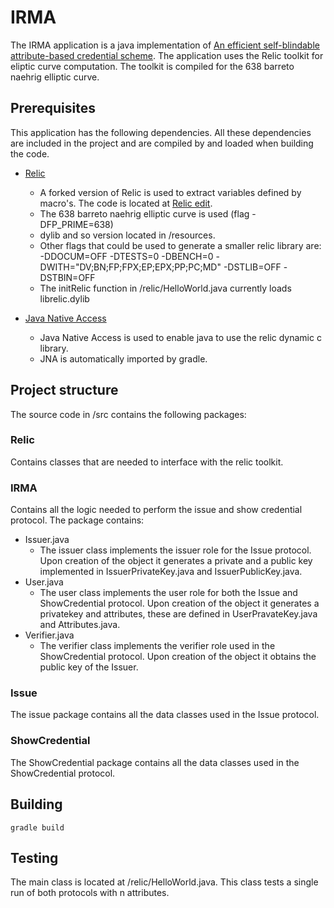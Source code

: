 # IRMA
The IRMA application is a java implementation of [An efficient self-blindable attribute-based
credential scheme](https://eprint.iacr.org/2017/115.pdf). The application uses the Relic toolkit for eliptic curve computation. The toolkit is compiled for the 638 barreto naehrig elliptic curve.

## Prerequisites
This application has the following dependencies. All these dependencies are included in the project and are compiled by and loaded when building the code.

* [Relic](https://github.com/relic-toolkit/relic)
  * A forked version of Relic is used to extract variables defined by macro's. The code is located at [Relic edit](https://github.com/sietseringers/relic).
  * The 638 barreto naehrig elliptic curve is used (flag -DFP_PRIME=638)
  * dylib and so version located in /resources.
  * Other flags that could be used to generate a smaller relic library are: -DDOCUM=OFF -DTESTS=0 -DBENCH=0 -DWITH="DV;BN;FP;FPX;EP;EPX;PP;PC;MD" -DSTLIB=OFF -DSTBIN=OFF
  * The initRelic function in /relic/HelloWorld.java currently loads librelic.dylib
  
* [Java Native Access](https://github.com/java-native-access/jna)
  * Java Native Access is used to enable java to use the relic dynamic c library.
  * JNA is automatically imported by gradle.
  
## Project structure
The source code in /src contains the following packages:

### Relic
Contains classes that are needed to interface with the relic toolkit.

### IRMA
Contains all the logic needed to perform the issue and show credential protocol. The package contains:

* Issuer.java
  * The issuer class implements the issuer role for the Issue protocol. Upon creation of the object it generates a private and a public key implemented in IssuerPrivateKey.java and IssuerPublicKey.java.
* User.java 
  * The user class implements the user role for both the Issue and ShowCredential protocol. Upon creation of the object it generates a privatekey and attributes, these are defined in UserPravateKey.java and Attributes.java.
* Verifier.java
  * The verifier class implements the verifier role used in the ShowCredential protocol. Upon creation of the object it obtains the public key of the Issuer.

### Issue
The issue package contains all the data classes used in the Issue protocol.

### ShowCredential
The ShowCredential package contains all the data classes used in the ShowCredential protocol.
  
## Building

    gradle build

## Testing
The main class is located at /relic/HelloWorld.java. This class tests a single run of both protocols with n attributes.

